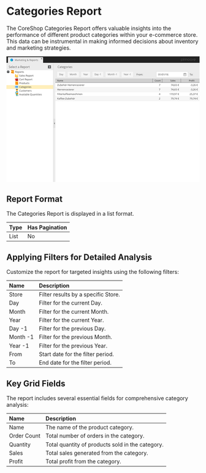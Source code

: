 # Categories Report

The CoreShop Categories Report offers valuable insights into the performance of different product categories within your e-commerce store. This data can be instrumental in making informed decisions about inventory and marketing strategies.

![Categories Report](img/categories.png)

## Report Format

The Categories Report is displayed in a list format.

| Type | Has Pagination |
|:-----|:--------------|
| List | No            |

## Applying Filters for Detailed Analysis

Customize the report for targeted insights using the following filters:

| Name     | Description                                  |
|:---------|:---------------------------------------------|
| Store    | Filter results by a specific Store.          |
| Day      | Filter for the current Day.                  |
| Month    | Filter for the current Month.                |
| Year     | Filter for the current Year.                 |
| Day -1   | Filter for the previous Day.                 |
| Month -1 | Filter for the previous Month.               |
| Year -1  | Filter for the previous Year.                |
| From     | Start date for the filter period.            |
| To       | End date for the filter period.              |

## Key Grid Fields

The report includes several essential fields for comprehensive category analysis:

| Name        | Description                        |
|:------------|:-----------------------------------|
| Name        | The name of the product category.  |
| Order Count | Total number of orders in the category. |
| Quantity    | Total quantity of products sold in the category. |
| Sales       | Total sales generated from the category. |
| Profit      | Total profit from the category.    |
